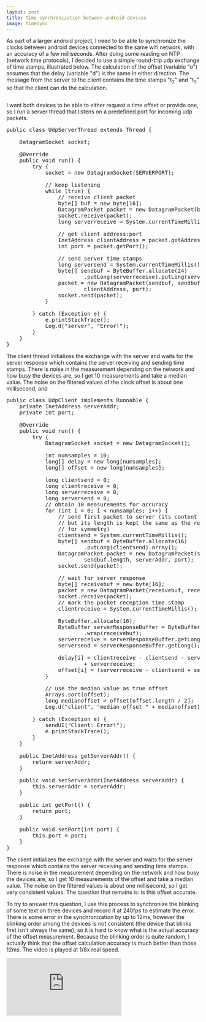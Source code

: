 ```yaml
---
layout: post
title: Time synchronization between android devices
image: timesync
---
```

<div class="well">
	<p>
		As part of a larger android project, I need to be able to synchronize the clocks between android devices connected to the same wifi network, with an accuracy of a few milliseconds. After doing some reading on NTP (network time protocols), I decided to use a simple round-trip udp exchange of time stamps, illustrated below. The calculation of the offset (variable "o") assumes that the delay (variable "d") is the same in either direction. The message from the server to the client contains the time stamps "t<sub>2</sub>" and "t<sub>3</sub>" so that the client can do the calculation.
	</p>
	<div class="row" >
		<div class="col-md-8 col-md-offset-2">
			<img src="{{ site.url }}/assets/img/{{ page.image }}/main.jpg" class="img-responsive img-rounded" alt="">
		</div>
	</div>

</div>

<p>
	I want both devices to be able to either request a time offset or provide one, so I run a server thread that listens on a predefined port for incoming udp packets.
</p>

<pre class="prettyprint">
public class UdpServerThread extends Thread {

	DatagramSocket socket;

	@Override
	public void run() {
		try {
			socket = new DatagramSocket(SERVERPORT);

			// keep listening
			while (true) {
				// receive client packet
				byte[] buf = new byte[16];
				DatagramPacket packet = new DatagramPacket(buf, buf.length);
				socket.receive(packet);
				long serverreceive = System.currentTimeMillis();

				// get client address:port
				InetAddress clientAddress = packet.getAddress();
				int port = packet.getPort();

				// send server time stamps
				long serversend = System.currentTimeMillis();
				byte[] sendbuf = ByteBuffer.allocate(24)
						.putLong(serverreceive).putLong(serversend).array();
				packet = new DatagramPacket(sendbuf, sendbuf.length,
						clientAddress, port);
				socket.send(packet);
			}

		} catch (Exception e) {
			e.printStackTrace();
			Log.d("server", "Error!");
		}
	}
}
</pre>

<p>
	The client thread initializes the exchange with the server and waits for the server response which contains the server receiving and sending time stamps. There is noise in the measurement depending on the network and how busy the devices are, so I get 10 measurements and take a median value. The noise on the filtered values of the clock offset is about one millisecond, and 
</p>

<pre class="prettyprint">
public class UdpClient implements Runnable {
	private InetAddress serverAddr;
	private int port;

	@Override
	public void run() {
		try {
			DatagramSocket socket = new DatagramSocket();

			int numsamples = 10;
			long[] delay = new long[numsamples];
			long[] offset = new long[numsamples];

			long clientsend = 0;
			long clientreceive = 0;
			long serverreceive = 0;
			long serversend = 0;
			// obtain 10 measurements for accuracy
			for (int i = 0; i < numsamples; i++) {
				// send first packet to server (its content is unimportant
				// but its length is kept the same as the received packet
				// for symmetry)
				clientsend = System.currentTimeMillis();
				byte[] sendbuf = ByteBuffer.allocate(16)
						.putLong(clientsend).array();
				DatagramPacket packet = new DatagramPacket(sendbuf,
						sendbuf.length, serverAddr, port);
				socket.send(packet);

				// wait for server response
				byte[] receivebuf = new byte[16];
				packet = new DatagramPacket(receivebuf, receivebuf.length);
				socket.receive(packet);
				// mark the packet reception time stamp
				clientreceive = System.currentTimeMillis();

				ByteBuffer.allocate(16);
				ByteBuffer serverResponseBuffer = ByteBuffer
						.wrap(receivebuf);
				serverreceive = serverResponseBuffer.getLong();
				serversend = serverResponseBuffer.getLong();

				delay[i] = clientreceive - clientsend - serversend
						+ serverreceive;
				offset[i] = (serverreceive - clientsend + serversend - clientreceive) / 2;
			}

			// use the median value as true offset
			Arrays.sort(offset);
			long medianoffset = offset[offset.length / 2];
			Log.d("client", "median offset " + medianoffset);

		} catch (Exception e) {
			sendUI("Client: Error!");
			e.printStackTrace();
		}
	}

	public InetAddress getServerAddr() {
		return serverAddr;
	}

	public void setServerAddr(InetAddress serverAddr) {
		this.serverAddr = serverAddr;
	}

	public int getPort() {
		return port;
	}

	public void setPort(int port) {
		this.port = port;
	}
}
</pre>

<p>
	The client initializes the exchange with the server and waits for the server response which contains the server receiving and sending time stamps. There is noise in the measurement depending on the network and how busy the devices are, so I get 10 measurements of the offset and take a median value. The noise on the filtered values is about one millisecond, so I get very consistent values. The question that remains is: is this offset accurate.
</p>

<p>
	To try to answer this question, I use this process to synchronize the blinking of some text on three devices and record it at 240fps to estimate the error. There is some error in the synchronization by up to 12ms, however the blinking order among the devices is not consistent (the device that blinks first isn't always the same), so it is hard to know what is the actual accuracy of the offset measurement. Because the blinking order is quite random, I actually think that the offset calculation accuracy is much better than those 12ms. The video is played at 1/8x real speed.
</p>

<div class="row" >
	<div class="col-md-8 col-md-offset-2">
		<div class="embed-responsive embed-responsive-16by9">
			<iframe class="embed-responsive-item" src="http://www.youtube.com/embed/wxKSshd_CE0?rel=0&amp;controls=1&amp;showinfo=1" frameborder="0" allowfullscreen></iframe>	
		</div>
	</div>
</div>
